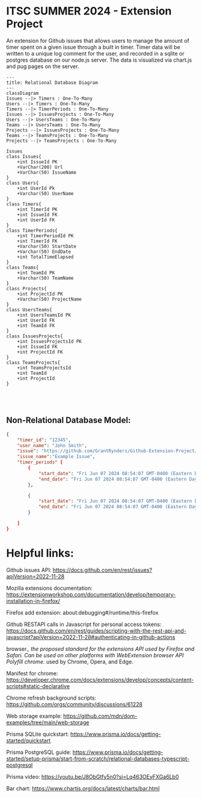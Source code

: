 
# ITSC SUMMER 2024 - Extension Project

An extension for Github issues that allows users to manage the amount of timer spent on a given issue through a built in timer. Timer data will be written to a unique log comment for the user, and recorded in a sqlite or postgres database on our node.js server. The data is visualized via chart.js and pug pages on the server.

```mermaid
---
title: Relational Database Diagram
---
classDiagram
Issues --|> Timers : One-To-Many
Users --|> Timers : One-To-Many
Timers --|> TimerPeriods : One-To-Many
Issues --|> IssuesProjects : One-To-Many
Users --|> UsersTeams : One-To-Many
Teams --|> UsersTeams : One-To-Many
Projects --|> IssuesProjects : One-To-Many
Teams --|> TeamsProjects : One-To-Many
Projects --|> TeamsProjects : One-To-Many

Issues
class Issues{
    +int IssueId PK
    +VarChar(200) Url
    +VarChar(50) IssueName
}
class Users{
    +int UserId Pk
    +Varchar(50) UserName
}
class Timers{
    +int TimerId PK
    +int IssueId FK
    +int UserId FK
}
class TimerPeriods{
    +int TimerPeriodId PK
    +int TimerId FK
    +Varchar(50) StartDate
    +Varchar(50) EndDate
    +int TotalTimeElapsed
}
class Teams{
    +int TeamId PK
    +Varchar(50) TeamName
}
class Projects{
    +int ProjectId PK
    +Varchar(50) ProjectName
}
class UsersTeams{
    +int UsersTeamsId PK
    +int UserId FK
    +int TeamId FK
}
class IssuesProjects{
    +int IssuesProjectsId PK
    +int IssueId FK
    +int ProjectId FK
}
class TeamsProjects{
    +int TeamsProjectsId
    +int TeamId
    +int ProjectId
}
```

<br><br>
## Non-Relational Database Model:

```json
{
    "timer_id": "12345",
    "user_name": "John Smith",
    "issue": "https://github.com/GrantRynders/Github-Extension-Project/issues/32",
    "issue_name":"Example Issue",
    "timer_periods" [
        {
            "start_date": "Fri Jun 07 2024 08:54:07 GMT-0400 (Eastern Daylight Time)",
            "end_date": "Fri Jun 07 2024 08:54:07 GMT-0400 (Eastern Daylight Time)"
        },

        {
            "start_date": "Fri Jun 07 2024 08:54:07 GMT-0400 (Eastern Daylight Time)",
            "end_date": "Fri Jun 07 2024 08:54:07 GMT-0400 (Eastern Daylight Time)"
        }

    ]
}
```







# Helpful links:
Github issues API: https://docs.github.com/en/rest/issues?apiVersion=2022-11-28

Mozilla extensions documentation: https://extensionworkshop.com/documentation/develop/temporary-installation-in-firefox/

Firefox add extension: about:debugging#/runtime/this-firefox

Github RESTAPI calls in Javascript for personal access tokens: https://docs.github.com/en/rest/guides/scripting-with-the-rest-api-and-javascript?apiVersion=2022-11-28#authenticating-in-github-actions

browser.*, the proposed standard for the extensions API used by Firefox and Safari. Can be used on other platforms with WebExtension browser API Polyfill
chrome.* used by Chrome, Opera, and Edge.

Manifest for chrome: https://developer.chrome.com/docs/extensions/develop/concepts/content-scripts#static-declarative

Chrome refresh background scripts: https://github.com/orgs/community/discussions/61228

Web storage example: https://github.com/mdn/dom-examples/tree/main/web-storage

Prisma SQLite quickstart: https://www.prisma.io/docs/getting-started/quickstart

Prisma PostgreSQL guide: https://www.prisma.io/docs/getting-started/setup-prisma/start-from-scratch/relational-databases-typescript-postgresql

Prisma video: https://youtu.be/J8ObGtfy5n0?si=Lq463OEyFXGa6Lb0

Bar chart: https://www.chartjs.org/docs/latest/charts/bar.html
